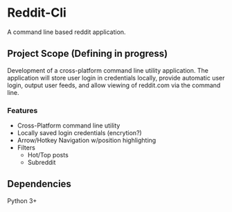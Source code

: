# Reddit-Cli

A command line based reddit application.

## Project Scope (Defining in progress)

Development of a cross-platform command line utility application.
The application will store user login in credentials locally, provide automatic
user login, output user feeds, and allow viewing of reddit.com via the command
line.

### Features

- Cross-Platform command line utility
- Locally saved login credentials (encrytion?)
- Arrow/Hotkey Navigation w/position highlighting
- Filters
	- Hot/Top posts
	- Subreddit

## Dependencies

Python 3+
